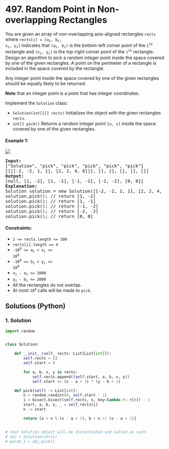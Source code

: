 # 497. Random Point in Non-overlapping Rectangles
You are given an array of non-overlapping axis-aligned rectangles `rects` where <code>rects[i] = [a<sub>i</sub>, b<sub>i</sub>, x<sub>i</sub>, y<sub>i</sub>]</code> indicates that <code>(a<sub>i</sub>, b<sub>i</sub>)</code> is the bottom-left corner point of the <code>i<sup>th</sup></code> rectangle and <code>(x<sub>i</sub>, y<sub>i</sub>)</code> is the top-right corner point of the <code>i<sup>th</sup></code> rectangle. Design an algorithm to pick a random integer point inside the space covered by one of the given rectangles. A point on the perimeter of a rectangle is included in the space covered by the rectangle.

Any integer point inside the space covered by one of the given rectangles should be equally likely to be returned.

**Note** that an integer point is a point that has integer coordinates.

Implement the `Solution` class:

* `Solution(int[][] rects)` Initializes the object with the given rectangles `rects`.
* `int[] pick()` Returns a random integer point `[u, v]` inside the space covered by one of the given rectangles.

#### Example 1:
![](https://assets.leetcode.com/uploads/2021/07/24/lc-pickrandomrec.jpg)
<pre>
<strong>Input:</strong>
["Solution", "pick", "pick", "pick", "pick", "pick"]
[[[[-2, -2, 1, 1], [2, 2, 4, 6]]], [], [], [], [], []]
<strong>Output:</strong>
[null, [1, -2], [1, -1], [-1, -2], [-2, -2], [0, 0]]
<strong>Explanation:</strong>
Solution solution = new Solution([[-2, -2, 1, 1], [2, 2, 4, 6]]);
solution.pick(); // return [1, -2]
solution.pick(); // return [1, -1]
solution.pick(); // return [-1, -2]
solution.pick(); // return [-2, -2]
solution.pick(); // return [0, 0]
</pre>

#### Constraints:
* `1 <= rects.length <= 100`
* `rects[i].length == 4`
* <code>-10<sup>9</sup> <= a<sub>i</sub> < x<sub>i</sub> <= 10<sup>9</sup></code>
* <code>-10<sup>9</sup> <= b<sub>i</sub> < y<sub>i</sub> <= 10<sup>9</sup></code>
* <code>x<sub>i</sub> - a<sub>i</sub> <= 2000</code>
* <code>y<sub>i</sub> - b<sub>i</sub> <= 2000</code>
* All the rectangles do not overlap.
* At most <code>10<sup>4</sup></code> calls will be made to `pick`.

## Solutions (Python)

### 1. Solution
```Python
import random


class Solution:

    def __init__(self, rects: List[List[int]]):
        self.rects = []
        self.start = 0

        for a, b, x, y in rects:
            self.rects.append((self.start, a, b, x, y))
            self.start += (x - a + 1) * (y - b + 1)

    def pick(self) -> List[int]:
        n = random.randint(0, self.start - 1)
        i = bisect.bisect(self.rects, n, key=lambda r: r[0]) - 1
        start, a, b, x, _ = self.rects[i]
        n -= start

        return [a + n % (x - a + 1), b + n // (x - a + 1)]


# Your Solution object will be instantiated and called as such:
# obj = Solution(rects)
# param_1 = obj.pick()
```
